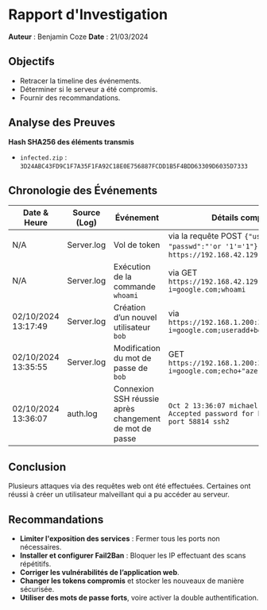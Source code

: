 # Rapport d'Investigation  
**Auteur** : Benjamin Coze 
**Date** : 21/03/2024  

## Objectifs  
- Retracer la timeline des événements.  
- Déterminer si le serveur a été compromis.  
- Fournir des recommandations.  

## Analyse des Preuves  
**Hash SHA256 des éléments transmis**  
- `infected.zip` : `3D24ABC43FD9C1F7A35F1FA92C18E0E756887FCDD1B5F4BDD63309D6035D7333`  

## Chronologie des Événements  

| Date & Heure            | Source (Log)  | Événement                               | Détails complémentaires  |
|-------------------------|--------------|-----------------------------------------|--------------------------|
| N/A                     | Server.log   | Vol de token                           | via la requête POST `{"user":"'or '1'='1", "passwd":"'or '1'='1"}` dans `https://192.168.42.129:3000/Login` |
| N/A                     | Server.log   | Exécution de la commande `whoami`      | via GET `https://192.168.42.129:3000/LocalDNSResolver?i=google.com;whoami` |
| 02/10/2024 13:17:49     | Server.log   | Création d’un nouvel utilisateur `bob` | via `https://192.168.1.200:3000/LocalDNSResolver?i=google.com;useradd+bob` |
| 02/10/2024 13:35:55     | Server.log   | Modification du mot de passe de `bob`  | GET `https://192.168.1.200:3000/LocalDNSResolver?i=google.com;echo+"azerty123456"+` |
| 02/10/2024 13:36:07     | auth.log     | Connexion SSH réussie après changement de mot de passe | `Oct 2 13:36:07 michael-u2204 sshd[5650]: Accepted password for bob from 192.168.1.176 port 58814 ssh2` |

## Conclusion  
Plusieurs attaques via des requêtes web ont été effectuées. Certaines ont réussi à créer un utilisateur malveillant qui a pu accéder au serveur.  

## Recommandations  
- **Limiter l'exposition des services** : Fermer tous les ports non nécessaires.  
- **Installer et configurer Fail2Ban** : Bloquer les IP effectuant des scans répétitifs.  
- **Corriger les vulnérabilités de l’application web**.  
- **Changer les tokens compromis** et stocker les nouveaux de manière sécurisée.  
- **Utiliser des mots de passe forts**, voire activer la double authentification.  
